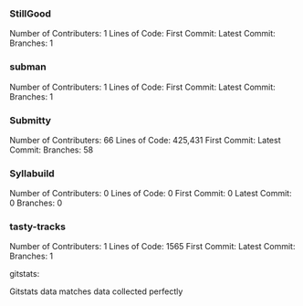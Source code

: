 
### StillGood
Number of Contributers: 1
Lines of Code:
First Commit:
Latest Commit:
Branches: 1

### subman
Number of Contributers: 1
Lines of Code:
First Commit:
Latest Commit:
Branches: 1

### Submitty
Number of Contributers: 66
Lines of Code: 425,431
First Commit:
Latest Commit:
Branches: 58

### Syllabuild
Number of Contributers: 0
Lines of Code: 0
First Commit: 0
Latest Commit: 0
Branches: 0

### tasty-tracks
Number of Contributers: 1
Lines of Code: 1565
First Commit:
Latest Commit:
Branches: 1

gitstats:

Gitstats data matches data collected perfectly
